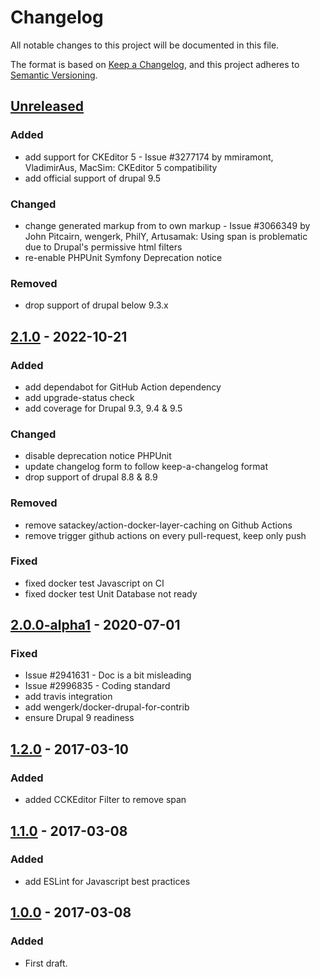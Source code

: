 # Changelog
All notable changes to this project will be documented in this file.

The format is based on [Keep a Changelog](https://keepachangelog.com/en/1.0.0/),
and this project adheres to [Semantic Versioning](https://semver.org/spec/v2.0.0.html).

## [Unreleased]
### Added
- add support for CKEditor 5 - Issue #3277174 by mmiramont, VladimirAus, MacSim: CKEditor 5 compatibility
- add official support of drupal 9.5

### Changed
- change generated markup from <span class="nbsp"> to own markup <nbsp> - Issue #3066349 by John Pitcairn, wengerk, PhilY, Artusamak: Using span is problematic due to Drupal's permissive html filters
- re-enable PHPUnit Symfony Deprecation notice

### Removed
- drop support of drupal below 9.3.x

## [2.1.0] - 2022-10-21
### Added
- add dependabot for GitHub Action dependency
- add upgrade-status check
- add coverage for Drupal 9.3, 9.4 & 9.5

### Changed
- disable deprecation notice PHPUnit
- update changelog form to follow keep-a-changelog format
- drop support of drupal 8.8 & 8.9

### Removed
- remove satackey/action-docker-layer-caching on Github Actions
- remove trigger github actions on every pull-request, keep only push

### Fixed
- fixed docker test Javascript on CI
- fixed docker test Unit Database not ready

## [2.0.0-alpha1] - 2020-07-01
### Fixed
- Issue #2941631 - Doc is a bit misleading
- Issue #2996835 - Coding standard
- add travis integration
- add wengerk/docker-drupal-for-contrib
- ensure Drupal 9 readiness

## [1.2.0] - 2017-03-10
### Added
- added CCKEditor Filter to remove span

## [1.1.0] - 2017-03-08
### Added
- add ESLint for Javascript best practices

## [1.0.0] - 2017-03-08
### Added
- First draft.

[Unreleased]: https://github.com/antistatique/drupal-ckeditor-nbsp/compare/8.x-2.1...HEAD
[2.1.0]: https://github.com/antistatique/drupal-ckeditor-nbsp/compare/8.x-2.0-alpha1...8.x-2.1
[2.0.0-alpha1]: https://github.com/antistatique/drupal-ckeditor-nbsp/compare/8.x-1.2...8.x-2.0-alpha1
[1.2.0]: https://github.com/antistatique/drupal-ckeditor-nbsp/compare/8.x-1.1...8.x-1.2
[1.1.0]: https://github.com/antistatique/drupal-ckeditor-nbsp/compare/8.x-1.0...8.x-1.1
[1.0.0]: https://github.com/antistatique/drupal-ckeditor-nbsp/releases/tag/8.x-1.0
